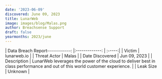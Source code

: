 ```yaml
---
date: '2023-06-09'
discovered: June 09, 2023
title: LunarWeb
image: images/blog/Malas.png
author: Breachsense Support
draft: false
yearmonths: 2023/june
---
```


| Data Breach Report------------:     |:-------------:    | :-----:|
| Victim      | lunarweb.io      | 
| Threat Actor      | Malas      | 
| Date Discovered      | Jun 09, 2023      | 
| Description      | LunarWeb leverages the power of the cloud to deliver best in class performance and out of this world customer experience.      | 
| Leak Size      | Unknown      | 

